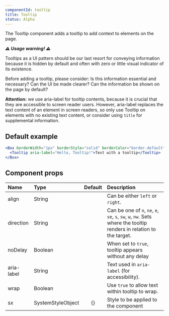 ```yaml
---
componentId: tooltip
title: Tooltip
status: Alpha
---
```


The Tooltip component adds a tooltip to add context to elements on the page.

**_⚠️ Usage warning! ⚠️_**

Tooltips as a UI pattern should be our last resort for conveying information because it is hidden by default and often with zero or little visual indicator of its existence.

Before adding a tooltip, please consider: Is this information essential and necessary? Can the UI be made clearer? Can the information be shown on the page by default?

**Attention:** we use aria-label for tooltip contents, because it is crucial that they are accessible to screen reader users. However, aria-label replaces the text content of an element in screen readers, so only use Tooltip on elements with no existing text content, or consider using `title` for supplemental information.

## Default example

```jsx live
<Box borderWidth="1px" borderStyle="solid" borderColor="border.default" borderRadius={2} p={3}>
  <Tooltip aria-label="Hello, Tooltip!">Text with a tooltip</Tooltip>
</Box>
```

## Component props

| Name       | Type              | Default | Description                                                                                                         |
| :--------- | :---------------- | :-----: | :------------------------------------------------------------------------------------------------------------------ |
| align      | String            |         | Can be either `left` or `right`.                                                                                    |
| direction  | String            |         | Can be one of `n`, `ne`, `e`, `se`, `s`, `sw`, `w`, `nw`. Sets where the tooltip renders in relation to the target. |
| noDelay    | Boolean           |         | When set to `true`, tooltip appears without any delay                                                               |
| aria-label | String            |         | Text used in `aria-label` (for accessibility).                                                                      |
| wrap       | Boolean           |         | Use `true` to allow text within tooltip to wrap.                                                                    |
| sx         | SystemStyleObject |   {}    | Style to be applied to the component                                                                                |
